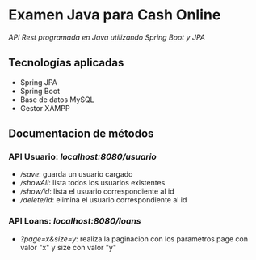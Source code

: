 # Examen Java para Cash Online

_API Rest programada en Java utilizando Spring Boot y JPA_

## Tecnologías aplicadas

* Spring JPA
* Spring Boot
* Base de datos MySQL
* Gestor XAMPP

## Documentacion de métodos

### API Usuario: _localhost:8080/usuario_
* _/save_: guarda un usuario cargado
* _/showAll_: lista todos los usuarios existentes
* _/show/id_: lista el usuario correspondiente al id
* _/delete/id_: elimina el usuario correspondiente al id

### API Loans: _localhost:8080/loans_
* _?page=x&size=y_: realiza la paginacion con los parametros page con valor "x" y size con valor "y"
